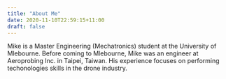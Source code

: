 ```yaml
---
title: "About Me"
date: 2020-11-10T22:59:15+11:00
draft: false
---
```



Mike is a Master Engineering (Mechatronics) student at the University of Mlebourne. Before coming to Mlebourne, Mike was an engineer at Aeroprobing Inc. in Taipei, Taiwan. His experience focuses on performing techonologies skills in the drone industry.